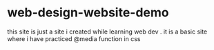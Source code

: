 # web-design-website-demo
this site is just a site i created while learning web dev . it is a basic site where i have practiced @media function in css
